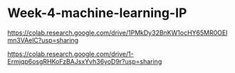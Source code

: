 # Week-4-machine-learning-IP

https://colab.research.google.com/drive/1PMkDy32BnKW1ocHY65MR0OElmn3VAelC?usp=sharing

https://colab.research.google.com/drive/1-Ermjqp6osgRHKoFzBAJsxYvh36yoD9r?usp=sharing
